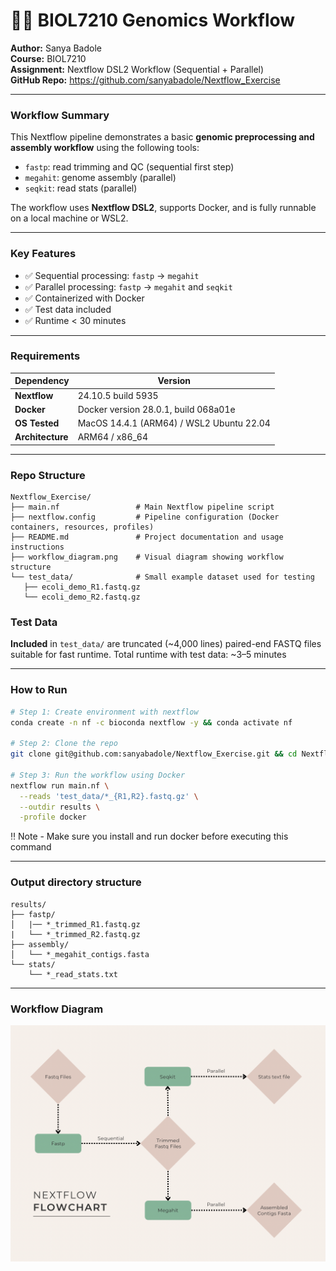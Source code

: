 # 🧬🦠 BIOL7210 Genomics Workflow

**Author:** Sanya Badole  
**Course:** BIOL7210  
**Assignment:** Nextflow DSL2 Workflow (Sequential + Parallel)  
**GitHub Repo:** https://github.com/sanyabadole/Nextflow_Exercise

---

### Workflow Summary

This Nextflow pipeline demonstrates a basic **genomic preprocessing and assembly workflow** using the following tools:

- `fastp`: read trimming and QC (sequential first step)
- `megahit`: genome assembly (parallel)
- `seqkit`: read stats (parallel)

The workflow uses **Nextflow DSL2**, supports Docker, and is fully runnable on a local machine or WSL2.

---

### Key Features

- ✅ Sequential processing: `fastp` → `megahit`
- ✅ Parallel processing: `fastp` → `megahit` and `seqkit`
- ✅ Containerized with Docker
- ✅ Test data included
- ✅ Runtime < 30 minutes

---

### Requirements

| Dependency        | Version                                  |
|-------------------|------------------------------------------|
| **Nextflow**      | 24.10.5 build 5935                       |
| **Docker**        | Docker version 28.0.1, build 068a01e     |
| **OS Tested**     | MacOS 14.4.1 (ARM64) / WSL2 Ubuntu 22.04 |
| **Architecture**  | ARM64 / x86_64                           |
 
---

### Repo Structure

```
Nextflow_Exercise/
├── main.nf                 # Main Nextflow pipeline script
├── nextflow.config         # Pipeline configuration (Docker containers, resources, profiles)
├── README.md               # Project documentation and usage instructions
├── workflow_diagram.png    # Visual diagram showing workflow structure
└── test_data/              # Small example dataset used for testing
   ├── ecoli_demo_R1.fastq.gz
   └── ecoli_demo_R2.fastq.gz

```
### Test Data

**Included** in `test_data/` are truncated (~4,000 lines) paired-end FASTQ files suitable for fast runtime.
Total runtime with test data: ~3–5 minutes

---

### How to Run

```bash
# Step 1: Create environment with nextflow
conda create -n nf -c bioconda nextflow -y && conda activate nf

# Step 2: Clone the repo
git clone git@github.com:sanyabadole/Nextflow_Exercise.git && cd Nextflow_Exercise

# Step 3: Run the workflow using Docker
nextflow run main.nf \
  --reads 'test_data/*_{R1,R2}.fastq.gz' \
  --outdir results \
  -profile docker
```
‼️ Note - Make sure you install and run docker before executing this command

---

### Output directory structure

```
results/
├── fastp/
│   |── *_trimmed_R1.fastq.gz
|   └── *_trimmed_R2.fastq.gz
├── assembly/
│   └── *_megahit_contigs.fasta
└── stats/
    └── *_read_stats.txt
```
---

### Workflow Diagram
![Workflow Diagram](workflow_diagram.png)
